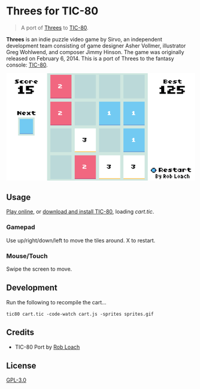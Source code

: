 # Threes for TIC-80

> A port of [Threes](http://play.threesgame.com/) to [TIC-80](https://tic.computer/).

**Threes** is an indie puzzle video game by Sirvo, an independent development team consisting of game designer Asher Vollmer, illustrator Greg Wohlwend, and composer Jimmy Hinson. The game was originally released on February 6, 2014. This is a port of Threes to the fantasy console: [TIC-80](https://tic.computer/).

![Screenshot](screenshot.png)

## Usage

[Play online](https://tic.computer/play?cart=911), or [download and install TIC-80](https://tic.computer/create), loading *cart.tic*.

### Gamepad

Use up/right/down/left to move the tiles around. X to restart.

### Mouse/Touch

Swipe the screen to move.

## Development

Run the following to recompile the cart...

```
tic80 cart.tic -code-watch cart.js -sprites sprites.gif
```

## Credits

- TIC-80 Port by [Rob Loach](https://robloach.net)

## License

[GPL-3.0](LICENSE)
